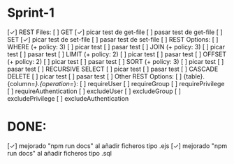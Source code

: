 # Sprint-1

  [✓] REST Files:
    [ ] GET
      [✓] picar test de get-file
      [ ] pasar test de get-file
    [ ] SET
      [✓] picar test de set-file
      [ ] pasar test de set-file
  [ ] REST Options:
    [ ] WHERE (+ policy: 3)
      [ ] picar test
      [ ] pasar test
    [ ] JOIN (+ policy: 3)
      [ ] picar test
      [ ] pasar test
    [ ] LIMIT (+ policy: 2)
      [ ] picar test
      [ ] pasar test
    [ ] OFFSET (+ policy: 2)
      [ ] picar test
      [ ] pasar test
    [ ] SORT (+ policy: 3)
      [ ] picar test
      [ ] pasar test
    [ ] RECURSIVE SELECT
      [ ] picar test
      [ ] pasar test
    [ ] CASCADE DELETE
      [ ] picar test
      [ ] pasar test
  [ ] Other REST Options:
    [ ] {table}.{column=*}.{operation=*}:
      [ ] requireUser
      [ ] requireGroup
      [ ] requirePrivilege
      [ ] requireAuthentication
      [ ] excludeUser
      [ ] excludeGroup
      [ ] excludePrivilege
      [ ] excludeAuthentication
  
# DONE:

  [✓] mejorado "npm run docs" al añadir ficheros tipo .ejs
  [✓] mejorado "npm run docs" al añadir ficheros tipo .sql
